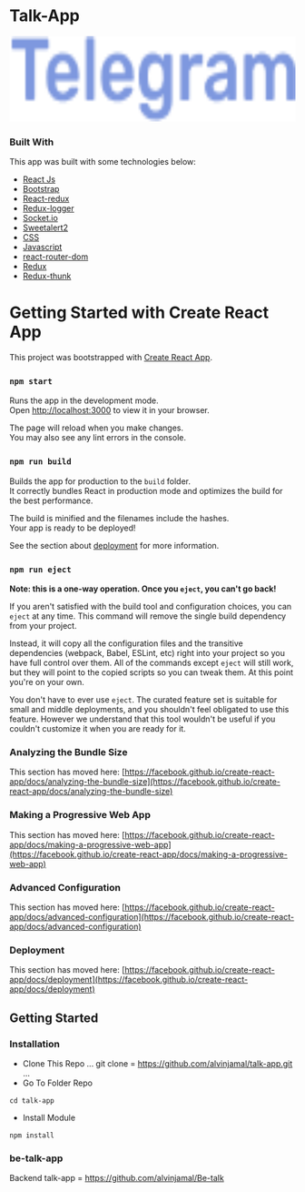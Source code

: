 # Talk-App

<p className="text-center">
  <img height="150" src="https://github.com/alvinjamal/talk-app/blob/master/src/img/Telegram.png"  />
</p>

### Built With

This app was built with some technologies below:

- [React Js](https://reactjs.org)
- [Bootstrap](https://www.npmjs.com/package/bootstrap)
- [React-redux](https://www.npmjs.com/package/react-redux)
- [Redux-logger](https://www.npmjs.com/package/redux-logger)
- [Socket.io](https://socket.io)
- [Sweetalert2](https://www.npmjs.com/package/sweetalert2)
- [CSS](https://developer.mozilla.org/en-US/docs/Web/CSS?retiredLocale=id)
- [Javascript](https://www.javascript.com/)
- [react-router-dom](https://www.npmjs.com/package/react-router-dom)
- [Redux](https://www.npmjs.com/package/redux)
- [Redux-thunk](https://www.npmjs.com/search?q=redux-thunk)

# Getting Started with Create React App

This project was bootstrapped with [Create React App](https://github.com/facebook/create-react-app).

### `npm start`

Runs the app in the development mode.\
Open [http://localhost:3000](http://localhost:3000) to view it in your browser.

The page will reload when you make changes.\
You may also see any lint errors in the console.

### `npm run build`

Builds the app for production to the `build` folder.\
It correctly bundles React in production mode and optimizes the build for the best performance.

The build is minified and the filenames include the hashes.\
Your app is ready to be deployed!

See the section about [deployment](https://facebook.github.io/create-react-app/docs/deployment) for more information.

### `npm run eject`

**Note: this is a one-way operation. Once you `eject`, you can't go back!**

If you aren't satisfied with the build tool and configuration choices, you can `eject` at any time. This command will remove the single build dependency from your project.

Instead, it will copy all the configuration files and the transitive dependencies (webpack, Babel, ESLint, etc) right into your project so you have full control over them. All of the commands except `eject` will still work, but they will point to the copied scripts so you can tweak them. At this point you're on your own.

You don't have to ever use `eject`. The curated feature set is suitable for small and middle deployments, and you shouldn't feel obligated to use this feature. However we understand that this tool wouldn't be useful if you couldn't customize it when you are ready for it.

### Analyzing the Bundle Size

This section has moved here: [https://facebook.github.io/create-react-app/docs/analyzing-the-bundle-size](https://facebook.github.io/create-react-app/docs/analyzing-the-bundle-size)

### Making a Progressive Web App

This section has moved here: [https://facebook.github.io/create-react-app/docs/making-a-progressive-web-app](https://facebook.github.io/create-react-app/docs/making-a-progressive-web-app)

### Advanced Configuration

This section has moved here: [https://facebook.github.io/create-react-app/docs/advanced-configuration](https://facebook.github.io/create-react-app/docs/advanced-configuration)

### Deployment

This section has moved here: [https://facebook.github.io/create-react-app/docs/deployment](https://facebook.github.io/create-react-app/docs/deployment)

<!-- GETTING STARTED -->

## Getting Started

### Installation

- Clone This Repo
  ...
  git clone = https://github.com/alvinjamal/talk-app.git
  ...
- Go To Folder Repo

```
cd talk-app
```

- Install Module

```
npm install
```

### be-talk-app

Backend talk-app = https://github.com/alvinjamal/Be-talk
